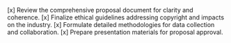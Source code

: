 [x] Review the comprehensive proposal document for clarity and coherence.
[x] Finalize ethical guidelines addressing copyright and impacts on the industry.
[x] Formulate detailed methodologies for data collection and collaboration.
[x] Prepare presentation materials for proposal approval.